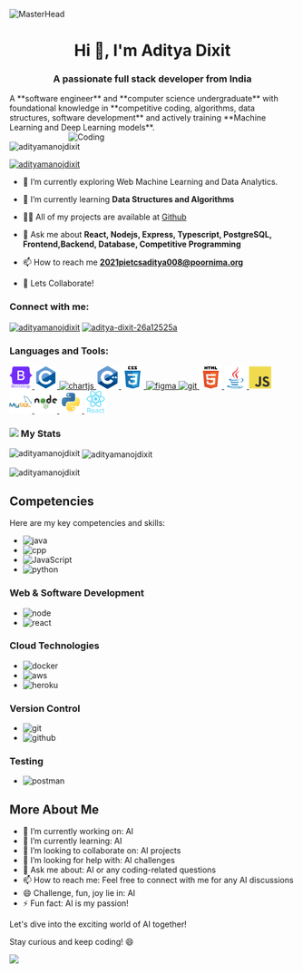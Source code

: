 ![MasterHead](https://devpunch.com/img/Dev-At-Work-Gif.jpg)
<h1 align="center">Hi 👋, I'm Aditya Dixit</h1>
<h3 align="center">A passionate full stack developer from India</h3>
A **software engineer** and **computer science undergraduate** with foundational knowledge in **competitive coding, algorithms, data structures, software development** and actively training **Machine Learning and Deep Learning models**.
<img align="right" alt="Coding" width="400" src="https://miro.medium.com/max/1360/1*IRGHmiGsa16stedQvIaZfw.gif">

<p align="left"> <img src="https://komarev.com/ghpvc/?username=adityadixit1509&label=Profile%20views&color=0e75b6&style=flat" alt="adityamanojdixit" /> </p>

<p align="left"> <a href="https://twitter.com/adityamanojdixit" target="blank"><img src="https://img.shields.io/twitter/follow/adityamanojdixit?logo=twitter&style=for-the-badge" alt="adityamanojdixit" /></a> </p>

- 🔭 I’m currently exploring Web Machine Learning and Data Analytics.

- 🌱 I’m currently learning **Data Structures and Algorithms**

- 👨‍💻 All of my projects are available at <a href="https://github.com/AdityaManojDixit">Github</a> 

- 💬 Ask me about **React, Nodejs, Express, Typescript, PostgreSQL, Frontend,Backend, Database, Competitive Programming**

- 📫 How to reach me **2021pietcsaditya008@poornima.org**

- 🤝 Lets Collaborate!

<h3 align="left">Connect with me:</h3>
<p align="left">
<a href="https://twitter.com/adityamanojdixit" target="blank"><img align="center" src="https://raw.githubusercontent.com/rahuldkjain/github-profile-readme-generator/master/src/images/icons/Social/twitter.svg" alt="adityamanojdixit" height="30" width="40" /></a>
<a href="https://www.linkedin.com/in/aditya-dixit-26a12525a/" target="blank"><img align="center" src="https://raw.githubusercontent.com/rahuldkjain/github-profile-readme-generator/master/src/images/icons/Social/linked-in-alt.svg" alt="aditya-dixit-26a12525a" height="30" width="40" /></a>
</p>

<h3 align="left">Languages and Tools:</h3>
<p align="left"> <a href="https://getbootstrap.com" target="_blank" rel="noreferrer"> <img src="https://raw.githubusercontent.com/devicons/devicon/master/icons/bootstrap/bootstrap-plain-wordmark.svg" alt="bootstrap" width="40" height="40"/> </a> <a href="https://www.cprogramming.com/" target="_blank" rel="noreferrer"> <img src="https://raw.githubusercontent.com/devicons/devicon/master/icons/c/c-original.svg" alt="c" width="40" height="40"/> </a> <a href="https://www.chartjs.org" target="_blank" rel="noreferrer"> <img src="https://www.chartjs.org/media/logo-title.svg" alt="chartjs" width="40" height="40"/> </a> <a href="https://www.w3schools.com/cpp/" target="_blank" rel="noreferrer"> <img src="https://raw.githubusercontent.com/devicons/devicon/master/icons/cplusplus/cplusplus-original.svg" alt="cplusplus" width="40" height="40"/> </a> <a href="https://www.w3schools.com/css/" target="_blank" rel="noreferrer"> <img src="https://raw.githubusercontent.com/devicons/devicon/master/icons/css3/css3-original-wordmark.svg" alt="css3" width="40" height="40"/> </a> <a href="https://www.figma.com/" target="_blank" rel="noreferrer"> <img src="https://www.vectorlogo.zone/logos/figma/figma-icon.svg" alt="figma" width="40" height="40"/> </a> <a href="https://git-scm.com/" target="_blank" rel="noreferrer"> <img src="https://www.vectorlogo.zone/logos/git-scm/git-scm-icon.svg" alt="git" width="40" height="40"/> </a> <a href="https://www.w3.org/html/" target="_blank" rel="noreferrer"> <img src="https://raw.githubusercontent.com/devicons/devicon/master/icons/html5/html5-original-wordmark.svg" alt="html5" width="40" height="40"/> </a> <a href="https://www.java.com" target="_blank" rel="noreferrer"> <img src="https://raw.githubusercontent.com/devicons/devicon/master/icons/java/java-original.svg" alt="java" width="40" height="40"/> </a> <a href="https://developer.mozilla.org/en-US/docs/Web/JavaScript" target="_blank" rel="noreferrer"> <img src="https://raw.githubusercontent.com/devicons/devicon/master/icons/javascript/javascript-original.svg" alt="javascript" width="40" height="40"/> </a> <a href="https://www.mysql.com/" target="_blank" rel="noreferrer"> <img src="https://raw.githubusercontent.com/devicons/devicon/master/icons/mysql/mysql-original-wordmark.svg" alt="mysql" width="40" height="40"/> </a> <a href="https://nodejs.org" target="_blank" rel="noreferrer"> <img src="https://raw.githubusercontent.com/devicons/devicon/master/icons/nodejs/nodejs-original-wordmark.svg" alt="nodejs" width="40" height="40"/> </a> <a href="https://www.python.org" target="_blank" rel="noreferrer"> <img src="https://raw.githubusercontent.com/devicons/devicon/master/icons/python/python-original.svg" alt="python" width="40" height="40"/> </a> <a href="https://reactjs.org/" target="_blank" rel="noreferrer"> <img src="https://raw.githubusercontent.com/devicons/devicon/master/icons/react/react-original-wordmark.svg" alt="react" width="40" height="40"/> </a> </p>

### <img src="https://media.giphy.com/media/cj87CxfRtrUifF3Ryk/giphy.gif" width="40"> My Stats
<p><img align="left" src="https://github-readme-stats.vercel.app/api/top-langs?username=adityamanojdixit&show_icons=true&locale=en&layout=compact" alt="adityamanojdixit" /></p>

<p>&nbsp;<img align="center" src="https://github-readme-stats.vercel.app/api?username=adityamanojdixit&show_icons=true&locale=en" alt="adityamanojdixit" /></p>

<p><img align="center" src="https://github-readme-streak-stats.herokuapp.com/?user=adityamanojdixit&" alt="adityamanojdixit" /></p>

## Competencies


Here are my key competencies and skills:

- ![java](https://img.shields.io/badge/java-%FFA500.svg?style=for-the-badge&logo=java&logoColor=white)
- ![cpp](https://img.shields.io/badge/c%2B%2B-%2300599C.svg?style=for-the-badge&logo=c%2B%2B&logoColor=white)
- ![JavaScript](https://img.shields.io/badge/JavaScript-%23F7DF1E.svg?style=for-the-badge&logo=javascript&logoColor=black)
- ![python](https://img.shields.io/badge/python-%233776AB.svg?style=for-the-badge&logo=python&logoColor=white)

### Web & Software Development


- ![node](https://img.shields.io/badge/node.js-%23339933.svg?style=for-the-badge&logo=node.js&logoColor=white) 
- ![react](https://img.shields.io/badge/react-%2361DAFB.svg?style=for-the-badge&logo=react&logoColor=white)
<!-- - ![angular](https://img.shields.io/badge/angular-%23DD0031.svg?style=for-the-badge&logo=angular&logoColor=white) -->
<!-- - ![flutter](https://img.shields.io/badge/flutter-%2302569B.svg?style=for-the-badge&logo=flutter&logoColor=white)  -->


### Cloud Technologies

<!-- - ![gcp](https://img.shields.io/badge/Google%20Cloud-%234285F4.svg?style=for-the-badge&logo=google-cloud&logoColor=white) -->
- ![docker](https://img.shields.io/badge/docker-%232496ED.svg?style=for-the-badge&logo=docker&logoColor=white) 
- ![aws](https://img.shields.io/badge/AWS-%23FF9900.svg?style=for-the-badge&logo=amazon-aws&logoColor=white) 
- ![heroku](https://img.shields.io/badge/heroku-%23430098.svg?style=for-the-badge&logo=heroku&logoColor=white)
  

### Version Control

- ![git](https://img.shields.io/badge/git-%23F05033.svg?style=for-the-badge&logo=git&logoColor=white) 
- ![github](https://img.shields.io/badge/github-%23181717.svg?style=for-the-badge&logo=github&logoColor=white) 


<!-- ### Machine Learning & Deep Learning -->

<!-- - ![scikit-learn](https://img.shields.io/badge/scikit--learn-%23F7931E.svg?style=for-the-badge&logo=scikit-learn&logoColor=white) scikit-learn -->
<!-- - ![pandas](https://img.shields.io/badge/pandas-%23150458.svg?style=for-the-badge&logo=pandas&logoColor=white) pandas -->
<!-- - ![pytorch](https://img.shields.io/badge/pytorch-%23EE4C2C.svg?style=for-the-badge&logo=pytorch&logoColor=white) PyTorch -->
<!-- - ![matplotlib](https://img.shields.io/badge/matplotlib-%23FF6C37.svg?style=for-the-badge&logo=matplotlib&logoColor=white) matplotlib -->
<!-- - ![colab](https://img.shields.io/badge/Google%20Colab-%23F9AB00.svg?style=for-the-badge&logo=google-colab&logoColor=white)  -->
<!-- - ![kaggle](https://img.shields.io/badge/kaggle-%2320BEFF.svg?style=for-the-badge&logo=kaggle&logoColor=white) Kaggle -->


### Testing

- ![postman](https://img.shields.io/badge/postman-%23FF6C37.svg?style=for-the-badge&logo=postman&logoColor=white) 





## More About Me

<!--
- 🔭 I’m currently working on: Competitive programming
- 🌱 I’m currently learning: Competitive programming
- 👯 I’m looking to collaborate on: Competitive programming projects
- 🤔 I’m looking for help with: Competitive programming challenges
- 💬 Ask me about: Competitive programming or any coding-related questions
- 📫 How to reach me: Feel free to connect with me for any competitive programming discussions
- 😄 Challenge, fun, joy lie in: Competitive programming
- ⚡ Fun fact: Competitive programming is my passion!
-->

-  🔭 I’m currently working on: AI
- 🌱 I’m currently learning: AI
- 👯 I’m looking to collaborate on: AI projects
- 🤔 I’m looking for help with: AI challenges
- 💬 Ask me about: AI or any coding-related questions
- 📫 How to reach me: Feel free to connect with me for any AI discussions
- 😄 Challenge, fun, joy lie in: AI
- ⚡ Fun fact: AI is my passion!

Let's dive into the exciting world of AI together!

Stay curious and keep coding! 😄

<img src="https://github-profile-trophy.vercel.app/?username=adityamanojdixit">
